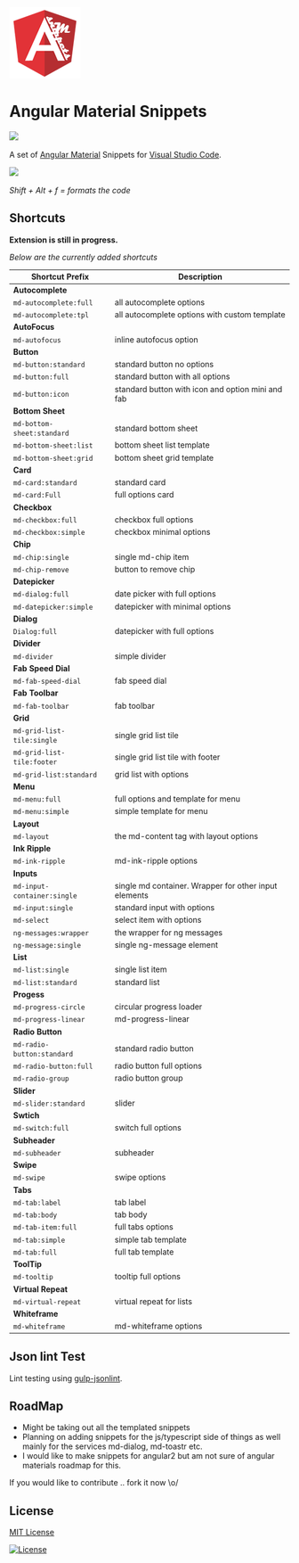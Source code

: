 ![](images/icon.png)

# Angular Material Snippets
![](https://gerdi.visualstudio.com/DefaultCollection/_apis/public/build/definitions/1f9f9a18-b192-4a1e-aee8-858193d76db5/2/badge)

A set of [Angular Material](https://material.angularjs.org/latest) Snippets for [Visual Studio Code](https://code.visualstudio.com/). 

![](https://raw.githubusercontent.com/4tron/angular-material-snippets-master/master/images/example.gif)

*Shift + Alt + f =  formats the code*

## Shortcuts

**Extension is still in progress.**

*Below are the currently added shortcuts*

| **Shortcut Prefix** | **Description** |
|---|---|
| **Autocomplete** | |
|`md-autocomplete:full` | all autocomplete options|
|`md-autocomplete:tpl` | all autocomplete options with custom template|
| **AutoFocus** | |
|`md-autofocus` | inline autofocus option|
| **Button** | |
|`md-button:standard` | standard button no options|
|`md-button:full` | standard button with all options|
|`md-button:icon` | standard button with icon and option mini and fab|
| **Bottom Sheet** | |
|`md-bottom-sheet:standard` | standard bottom sheet |
|`md-bottom-sheet:list` | bottom sheet list template |
|`md-bottom-sheet:grid` | bottom sheet grid template |
| **Card** | |
|`md-card:standard` | standard card|
|`md-card:Full` | full options card|
| **Checkbox** | |
|`md-checkbox:full` | checkbox full options|
|`md-checkbox:simple` | checkbox minimal options|
| **Chip** | |
|`md-chip:single` |  single md-chip item|
|`md-chip-remove` |  button to remove chip|
| **Datepicker** | |
|`md-dialog:full` |  date picker with full options|
|`md-datepicker:simple` |  datepicker with minimal options |
| **Dialog** | |
|`Dialog:full` |  datepicker with full options |
| **Divider** | |
|`md-divider` |  simple divider|
| **Fab Speed Dial** | |
|`md-fab-speed-dial` |  fab speed dial|
| **Fab Toolbar** | |
|`md-fab-toolbar` |  fab toolbar|
| **Grid** | |
|`md-grid-list-tile:single` |  single grid list tile|
|`md-grid-list-tile:footer` |  single grid list tile with footer|
|`md-grid-list:standard` |  grid list with options|
| **Menu** | |
|`md-menu:full` |  full options and template for menu|
|`md-menu:simple` |  simple template for menu|
| **Layout** | |
|`md-layout` |  the md-content tag with layout options|
| **Ink Ripple** | |
|`md-ink-ripple` | md-ink-ripple options|
| **Inputs** | |
|`md-input-container:single` | single md container. Wrapper for other input elements|
|`md-input:single` | standard input with options|
|`md-select` | select item with options|
|`ng-messages:wrapper` | the wrapper for ng messages|
|`ng-message:single` | single ng-message element|
| **List** | |
|`md-list:single` | single list item |
|`md-list:standard` | standard list |
| **Progess** | |
|`md-progress-circle` | circular progress loader|
|`md-progress-linear` | md-progress-linear|
| **Radio Button** | |
|`md-radio-button:standard` |standard radio button|
|`md-radio-button:full` | radio button full options|
|`md-radio-group` | radio button group|
| **Slider** | |
|`md-slider:standard` | slider|
| **Swtich** | |
|`md-switch:full` | switch full options|
| **Subheader** | |
|`md-subheader` | subheader|
| **Swipe** | |
|`md-swipe` | swipe options|
| **Tabs** | |
|`md-tab:label` | tab label|
|`md-tab:body` | tab body|
|`md-tab-item:full` | full tabs options|
|`md-tab:simple` | simple tab template|
|`md-tab:full` | full tab template|
| **ToolTip** | |
|`md-tooltip` | tooltip full options|
| **Virtual Repeat** | |
|`md-virtual-repeat` | virtual repeat for lists|
| **Whiteframe** | |
|`md-whiteframe` | md-whiteframe options|


## Json lint Test
Lint testing using [gulp-jsonlint](https://www.npmjs.com/package/gulp-jsonlint).

## RoadMap
 - Might be taking out all the templated snippets
 - Planning on adding snippets for the js/typescript side of things as well mainly for the services md-dialog, md-toastr etc.
 - I would like to make snippets for angular2 but am not sure of angular materials roadmap for this.

If you would like to contribute .. fork it now \o/

## License

[MIT License] 

[![License][license-badge]][MIT License]

[MIT License]: http://en.wikipedia.org/wiki/MIT_License
[license-badge]: https://img.shields.io/badge/license-MIT-blue.svg
